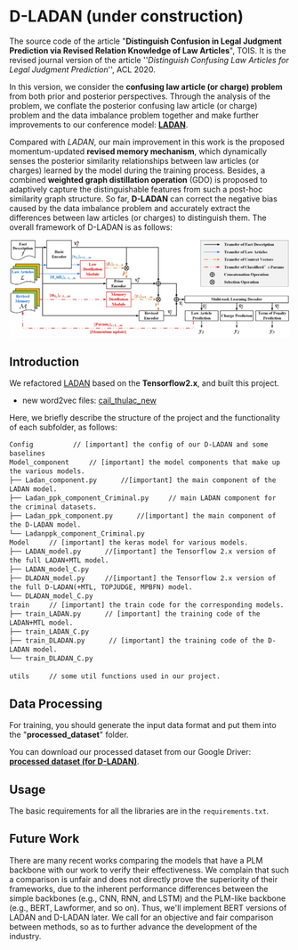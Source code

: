 # D-LADAN (under construction) 
The source code of the article "**Distinguish Confusion in Legal Judgment Prediction via Revised Relation Knowledge of Law Articles**", TOIS. It is the revised journal version of the article ''*Distinguish Confusing Law Articles for Legal Judgment Prediction*'', ACL 2020.

In this version, we consider the **confusing law article (or charge) problem** from both prior and posterior perspectives.
Through the analysis of the problem, we conflate the posterior confusing law article (or charge) problem and the data imbalance problem together and make further improvements to our conference model: [**LADAN**](https://github.com/prometheusXN/LADAN).

Compared with *LADAN*, our main improvement in this work is the proposed momentum-updated **revised memory mechanism**, which dynamically senses the posterior similarity relationships between law articles (or charges) learned by the model during the training process. Besides, a combined **weighted graph distillation operation** (GDO) is proposed to adaptively capture the distinguishable features from such a post-hoc similarity graph structure. So far, **D-LADAN** can correct the negative bias caused by the data imbalance problem and accurately extract the differences between law articles (or charges) to distinguish them. The overall framework of D-LADAN is as follows:

![image](https://github.com/prometheusXN/D-LADAN/blob/main/fig/Framework%20of%20D_Ladan.jpg)

## Introduction
We refactored [LADAN](https://github.com/prometheusXN/LADAN) based on the **Tensorflow2.x**, and built this project.

* new word2vec files: [cail_thulac_new](https://drive.google.com/file/d/1UJZUplgxeIGlLoiRz_iFzRtcTW-86TPJ/view?usp=sharing)


Here, we briefly describe the structure of the project and the functionality of each subfolder, as follows:

```
Config			// [important] the config of our D-LADAN and some baselines
Model_component     // [important] the model components that make up the various models.
├── Ladan_component.py      //[important] the main component of the LADAN model.
├── Ladan_ppk_component_Criminal.py     // main LADAN component for the criminal datasets.
├── Ladan_ppk_component.py      //[important] the main component of the D-LADAN model.
└── Ladanppk_component_Criminal.py 
Model     // [important] the keras model for various models.
├── LADAN_model.py      //[important] the Tensorflow 2.x version of the full LADAN+MTL model.
├── LADAN_model_C.py
├── DLADAN_model.py     //[important] the Tensorflow 2.x version of the full D-LADAN(+MTL, TOPJUDGE, MPBFN) model.
└── DLADAN_model_C.py
train     // [important] the train code for the corresponding models.
├── train_LADAN.py      // [important] the training code of the LADAN+MTL model.
├── train_LADAN_C.py
├── train_DLADAN.py      // [important] the training code of the D-LADAN model.
└── train_DLADAN_C.py 

utils     // some util functions used in our project.

```

## Data Processing
For training, you should generate the input data format and put them into the "__processed_dataset__" folder.

You can download our processed dataset from our Google Driver: [**processed dataset (for D-LADAN)**](https://drive.google.com/file/d/1-YRQ0bVok62ToHX2Fu0y8QIDygWxSbQ8/view?usp=share_link).

## Usage
The basic requirements for all the libraries are in the `requirements.txt`. 

## Future Work
There are many recent works comparing the models that have a PLM backbone with our work to verify their effectiveness.
We complain that such a comparison is unfair and does not directly prove the superiority of their frameworks, due to the inherent performance differences between the simple backbones (e.g., CNN, RNN, and LSTM) and the PLM-like backbone (e.g., BERT, Lawformer, and so on).
Thus, we'll implement BERT versions of LADAN and D-LADAN later.
We call for an objective and fair comparison between methods, so as to further advance the development of the industry.
